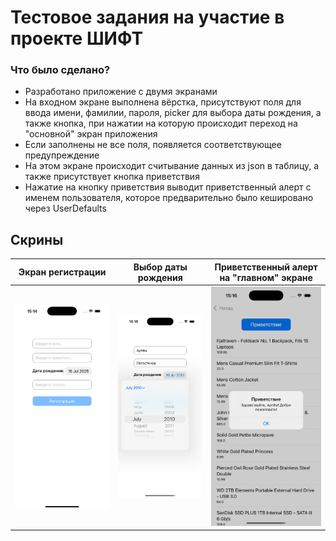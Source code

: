 # Тестовое задания на участие в проекте ШИФТ

### Что было сделано?

- Разработано приложение с двумя экранами
- На входном экране выполнена вёрстка, присутствуют поля для ввода имени, фамилии, пароля, picker для выбора даты рождения, а также кнопка, при нажатии на которую происходит переход на "основной" экран приложения
- Если заполнены не все поля, появляется соответствующее предупреждение
- На этом экране происходит считывание данных из json в таблицу, а также присутствует кнопка приветствия
- Нажатие на кнопку приветствия выводит приветственный алерт с именем пользователя, которое предварительно было кешировано через UserDefaults

## Скрины
Экран регистрации|Выбор даты рождения|Приветственный алерт на "главном" экране
-|-|-
![](/screenshots/screenshot-01.png) | ![](/screenshots/screenshot-02.png) | ![](/screenshots/screenshot-03.png)
